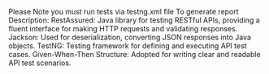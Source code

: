 Please Note you must run tests via testng.xml file To generate report 
Description: RestAssured: Java library for testing RESTful APIs, providing a fluent interface for making HTTP requests and validating responses.
Jackson: Used for deserialization, converting JSON responses into Java objects.
TestNG: Testing framework for defining and executing API test cases.
Given-When-Then Structure: Adopted for writing clear and readable API test scenarios.
